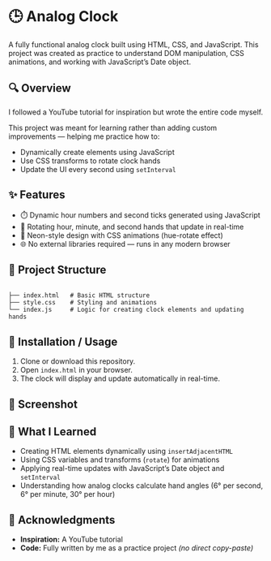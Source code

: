 # 🕒 Analog Clock  

A fully functional analog clock built using HTML, CSS, and JavaScript. This project was created as practice to understand DOM manipulation, CSS animations, and working with JavaScript’s Date object.  

## 🔍 Overview  
I followed a YouTube tutorial for inspiration but wrote the entire code myself.  

This project was meant for learning rather than adding custom improvements — helping me practice how to:  
- Dynamically create elements using JavaScript  
- Use CSS transforms to rotate clock hands  
- Update the UI every second using `setInterval`  

## ✨ Features  
- ⏱️ Dynamic hour numbers and second ticks generated using JavaScript  
- 🔄 Rotating hour, minute, and second hands that update in real-time  
- 🎨 Neon-style design with CSS animations (hue-rotate effect)  
- 🌐 No external libraries required — runs in any modern browser  

## 📂 Project Structure  
```

├── index.html   # Basic HTML structure
├── style.css    # Styling and animations
└── index.js     # Logic for creating clock elements and updating hands

```

## 🚀 Installation / Usage  
1. Clone or download this repository.  
2. Open `index.html` in your browser.  
3. The clock will display and update automatically in real-time.  

## 📸 Screenshot  


## 🧠 What I Learned  
- Creating HTML elements dynamically using `insertAdjacentHTML`  
- Using CSS variables and transforms (`rotate`) for animations  
- Applying real-time updates with JavaScript’s Date object and `setInterval`  
- Understanding how analog clocks calculate hand angles (6° per second, 6° per minute, 30° per hour)  

## 🙌 Acknowledgments  
- **Inspiration:** A YouTube tutorial  
- **Code:** Fully written by me as a practice project *(no direct copy-paste)*  
